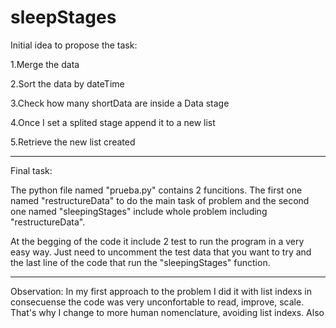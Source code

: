 # sleepStages

Initial idea to propose the task:

  1.Merge the data
  
  2.Sort the data by dateTime
  
  3.Check how many shortData are inside a Data stage
  
  4.Once I set a splited stage append it to a new list
  
  5.Retrieve the new list created
  

-------------------------


Final task:

The python file named "prueba.py" contains 2 funcitions.
The first one named "restructureData" to do the main task of problem and the second one named "sleepingStages" include whole problem including "restructureData".

At the begging of the code it include 2 test to run the program in a very easy way.
Just need to uncomment the test data that you want to try and the last line of the code that run the "sleepingStages" function.


-------------------------


Observation: In my first approach to the problem I did it with list indexs in consecuense the code was very unconfortable to read, improve, scale. That's why I change to more human nomenclature, avoiding list indexs.
Also 
